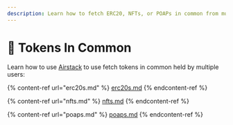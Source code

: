 ```yaml
---
description: Learn how to fetch ERC20, NFTs, or POAPs in common from multiple users.
---
```


# 🤝 Tokens In Common

Learn how to use [Airstack](https://airstack.xyz) to use fetch tokens in common held by multiple users:

{% content-ref url="erc20s.md" %}
[erc20s.md](erc20s.md)
{% endcontent-ref %}

{% content-ref url="nfts.md" %}
[nfts.md](nfts.md)
{% endcontent-ref %}

{% content-ref url="poaps.md" %}
[poaps.md](poaps.md)
{% endcontent-ref %}
